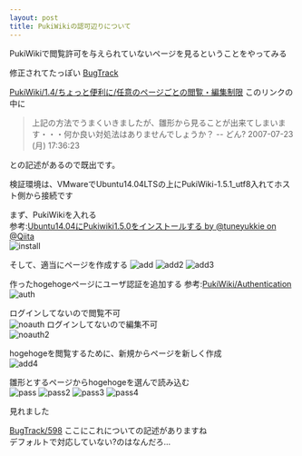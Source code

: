 ```yaml
---
layout: post
title: PukiWikiの認可辺りについて
---
```


PukiWikiで閲覧許可を与えられていないページを見るということをやってみる  

修正されてたっぽい [BugTrack](http://pukiwiki.osdn.jp/dev/?BugTrack/598)  

[PukiWiki/1.4/ちょっと便利に/任意のページごとの閲覧・編集制限](http://pukiwiki.osdn.jp/dev/?PukiWiki/1.4/%E3%81%A1%E3%82%87%E3%81%A3%E3%81%A8%E4%BE%BF%E5%88%A9%E3%81%AB/%E4%BB%BB%E6%84%8F%E3%81%AE%E3%83%9A%E3%83%BC%E3%82%B8%E3%81%94%E3%81%A8%E3%81%AE%E9%96%B2%E8%A6%A7%E3%83%BB%E7%B7%A8%E9%9B%86%E5%88%B6%E9%99%90)
このリンクの中に

> 上記の方法でうまくいきましたが、雛形から見ることが出来てしまいます・・・何か良い対処法はありませんでしょうか？ -- どん? 2007-07-23 (月) 17:36:23

との記述があるので既出です。  

検証環境は、VMwareでUbuntu14.04LTSの上にPukiWiki-1.5.1_utf8入れてホスト側から接続です  

まず、PukiWikiを入れる  
参考:[Ubuntu14.04にPukiwiki1.5.0をインストールする by @tuneyukkie on @Qiita](http://qiita.com/tuneyukkie/items/e7565fb0856e6a9f517d)  
![install]({{site.baseurl}}/images/20160908/install.png)  

そして、適当にページを作成する
![add]({{site.baseurl}}/images/20160908/add.png) 
![add2]({{site.baseurl}}/images/20160908/add2.png) 
![add3]({{site.baseurl}}/images/20160908/add3.png) 

作ったhogehogeページにユーザ認証を追加する
参考:[PukiWiki/Authentication](https://pukiwiki.osdn.jp/?PukiWiki/Authentication)  
![auth]({{site.baseurl}}/images/20160908/auth.png) 

ログインしてないので閲覧不可  
![noauth]({{site.baseurl}}/images/20160908/noauth.png) 
ログインしてないので編集不可  
![noauth2]({{site.baseurl}}/images/20160908/noauth2.png) 

hogehogeを閲覧するために、新規からページを新しく作成  
![add4]({{site.baseurl}}/images/20160908/add4.png) 

雛形とするページからhogehogeを選んで読み込む  
![pass]({{site.baseurl}}/images/20160908/pass.png) 
![pass2]({{site.baseurl}}/images/20160908/pass2.png) 
![pass3]({{site.baseurl}}/images/20160908/pass3.png) 
![pass4]({{site.baseurl}}/images/20160908/pass4.png) 

見れました  


[BugTrack/598](http://pukiwiki.osdn.jp/dev/?BugTrack/598)  ここにこれについての記述がありますね  
デフォルトで対応していない?のはなんだろ...  

